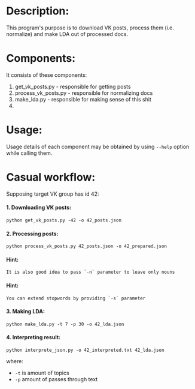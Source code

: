Description:
============

This program's purpose is to download VK posts, process them (i.e. normalize) and make LDA out of processed docs.


Components:
===========

It consists of these components:
  1. get_vk_posts.py - responsible for getting posts
  2. process_vk_posts.py - responsible for normalizing docs
  3. make_lda.py - responsible for making sense of this shit
  4. 


Usage:
======

Usage details of each component may be obtained by using `--help` option while calling them.


Casual workflow:
================

Supposing target VK group has id 42:

#### 1. Downloading VK posts:

  `python get_vk_posts.py -42 -o 42_posts.json`

#### 2. Processing posts:

  `python process_vk_posts.py 42_posts.json -o 42_prepared.json`

  #### Hint:
    It is also good idea to pass `-n` parameter to leave only nouns
    
  #### Hint:
    You can extend stopwords by providing `-s` parameter

#### 3. Making LDA:

  `python make_lda.py -t 7 -p 30 -o 42_lda.json`
  
#### 4. Interpreting result:

  `python interprete_json.py -o 42_interpreted.txt 42_lda.json`

where:
  - `-t` is amount of topics
  - `-p` amount of passes through text
